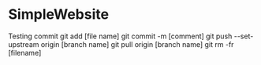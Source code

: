 # SimpleWebsite
Testing commit
git add [file name]
git commit -m [comment]
git push --set-upstream origin [branch name]
git pull origin [branch name]
git rm -fr [filename]
